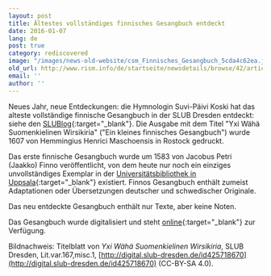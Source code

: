 ```yaml
---
layout: post
title: Ältestes vollständiges finnisches Gesangbuch entdeckt
date: 2016-01-07
lang: de
post: true
category: rediscovered
image: "/images/news-old-website/csm_Finnisches_Gesangbuch_5cda4c62ea.jpg"
old_url: http://www.rism.info/de/startseite/newsdetails/browse/42/article/64/oldest-complete-finnish-songbook-discovered-in-dresden.html
email: ''
author: ''
---
```


Neues Jahr, neue Entdeckungen: die Hymnologin Suvi-Päivi Koski hat das alteste vollständige finnische Gesangbuch in der SLUB Dresden entdeckt: siehe den [SLUBlog](http://blog.slub-dresden.de/beitrag/2016/01/04/aeltestes-vollstaendiges-finnisches-gesangbuch-entdeckt/){:target="_blank"}. Die Ausgabe mit dem Titel "Yxi Wähä Suomenkielinen Wirsikiria" ("Ein kleines finnisches Gesangbuch") wurde 1607 von Hemmingius Henrici Maschoensis in Rostock gedruckt.

Das erste finnische Gesangbuch wurde um 1583 von Jacobus Petri (Jaakko) Finno veröffentlicht, von dem heute nur noch ein einziges unvollständiges Exemplar in der [Universitätsbibliothek in Uppsala](http://www.uu.se/en/){:target="_blank"} existiert. Finnos Gesangbuch enthält zumeist Adaptationen oder Übersetzungen deutscher und schwedischer Originale.

Das neu entdeckte Gesangbuch enthält nur Texte, aber keine Noten.

Das Gesangbuch wurde digitalisiert und steht [online](http://digital.slub-dresden.de/werkansicht/dlf/114166/1/){:target="_blank"} zur Verfügung.

Bildnachweis: Titelblatt von _Yxi Wähä Suomenkielinen Wirsikiria_, SLUB Dresden, Lit.var.167,misc.1, [http://digital.slub-dresden.de/id425718670](http://digital.slub-dresden.de/id425718670) (CC-BY-SA 4.0).